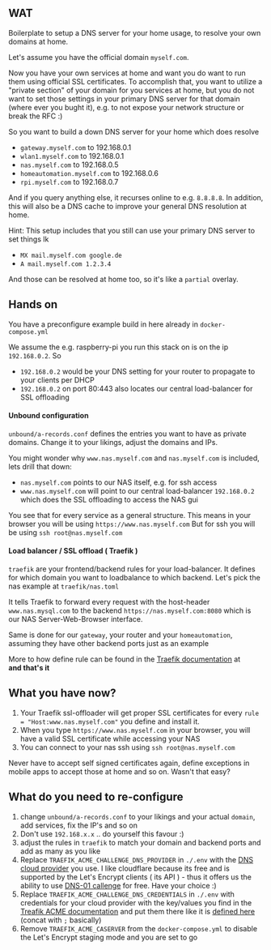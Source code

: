 ## WAT

Boilerplate to setup a DNS server for your home usage, to resolve your own domains at home.

Let's assume you have the official domain `myself.com`.
 
Now you have your own services at home and want you do want to run them using official SSL certificates.
To accomplish that, you want to utilize a "private section" of your domain for you services at home, but you do not want to 
set those settings in your primary DNS server for that domain (where ever you bught it), e.g. to not expose your network structure
or break the RFC :)

So you want to build a down DNS server for your home which does resolve

 - `gateway.myself.com` to 192.168.0.1
 - `wlan1.myself.com` to 192.168.0.1
 - `nas.myself.com` to 192.168.0.5
 - `homeautomation.myself.com` to 192.168.0.6
 - `rpi.myself.com` to 192.168.0.7
 
And if you query anything else, it recurses online to e.g. `8.8.8.8`. 
In addition, this will also be a DNS cache to improve your general DNS resolution at home.

Hint: This setup includes that you still can use your primary DNS server to set things lk

 - `MX mail.myself.com google.de`
 - `A mail.myself.com 1.2.3.4`
 
 And those can be resolved at home too, so it's like a `partial` overlay.
 
 ## Hands on
 
 You have a preconfigure example build in here already in `docker-compose.yml`
 
 We assume the e.g. raspberry-pi you run this stack on is on the ip `192.168.0.2`. So
  
  - `192.168.0.2` would be your DNS setting for your router to propagate to your clients per DHCP
  - `192.168.0.2` on port 80:443 also locates our central load-balancer for SSL offloading
 
 #### Unbound configuration
 `unbound/a-records.conf` defines the entries you want to have as private domains.
 Change it to your likings, adjust the domains and IPs.
 
 You might wonder why `www.nas.myself.com` and `nas.myself.com` is included, lets drill that down:
 
  - `nas.myself.com` points to our NAS itself, e.g. for ssh access
  - `www.nas.myself.com` will point to our central load-balancer `192.168.0.2` which does the SSL offloading to access the NAS gui
  
 You see that for every service as a general structure. 
 This means in your browser you will be using `https://www.nas.myself.com`
 But for ssh you will be using `ssh root@nas.myself.com`
   

#### Load balancer / SSL offload ( Traefik )
`traefik` are your frontend/backend rules for your load-balancer. It defines for which domain you want to loadbalance to which backend.
Let's pick the nas example at `traefik/nas.toml`

It tells Traefik to forward every request with the host-header `www.nas.mysql.com` to the backend `https://nas.myself.com:8080` which is our NAS Server-Web-Browser interface.

Same is done for our `gateway`, your router and your `homeautomation`, assuming they have other backend ports just as an example

More to how define rule can be found in the [Traefik documentation](https://docs.traefik.io/configuration/backends/file/) at  
**and that's it** 


## What you have now?

1. Your Traefik ssl-offloader will get proper SSL certificates for every `rule = "Host:www.nas.myself.com"` you define and install it.
1. When you type `https://www.nas.myself.com` in your browser, you will have a valid SSL certificate while accessing your NAS
1. You can connect to your nas ssh using `ssh root@nas.myself.com`

Never have to accept self signed certificates again, define exceptions in mobile apps to accept those at home and so on.
Wasn't that easy?

## What do you need to re-configure 

1. change `unbound/a-records.conf` to your likings and your actual `domain`, add services, fix the IP's and so on
2. Don't use `192.168.x.x` .. do yourself this favour :)
3. adjust the rules in `traefik` to match your domain and backend ports and add as many as you like
4. Replace `TRAEFIK_ACME_CHALLENGE_DNS_PROVIDER` in `./.env` with the [DNS cloud provider](https://docs.traefik.io/configuration/acme/#provider) you use. I like cloudflare because its free and is supported by the Let's Encrypt clients ( its API ) - thus it offers us the ability to use [DNS-01 callenge](https://www.eff.org/de/deeplinks/2018/02/technical-deep-dive-securing-automation-acme-dns-challenge-validation) for free. Have your choice :)
5. Replace `TRAEFIK_ACME_CHALLENGE_DNS_CREDENTIALS` in `./.env` with credentials for your cloud provider with the key/values you find in the [Treafik ACME documentation](https://docs.traefik.io/configuration/acme/#provider) and put them there like it is [defined here](https://github.com/EugenMayer/docker-image-traefik#acme) (concat with `;` basically)
6. Remove `TRAEFIK_ACME_CASERVER` from the `docker-compose.yml` to disable the Let's Encrypt staging mode and you are set to go 
 
